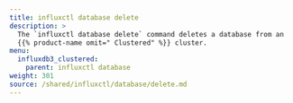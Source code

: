 ```yaml
---
title: influxctl database delete
description: >
  The `influxctl database delete` command deletes a database from an 
  {{% product-name omit=" Clustered" %}} cluster.
menu:
  influxdb3_clustered:
    parent: influxctl database
weight: 301
source: /shared/influxctl/database/delete.md
---
```


<!-- //SOURCE content/shared/influxctl/database/delete.md -->
